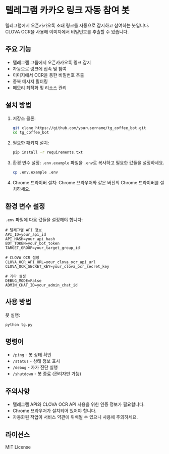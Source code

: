 # 텔레그램 카카오 링크 자동 참여 봇

텔레그램에서 오픈카카오톡 초대 링크를 자동으로 감지하고 참여하는 봇입니다. CLOVA OCR을 사용해 이미지에서 비밀번호를 추출할 수 있습니다.

## 주요 기능

- 텔레그램 그룹에서 오픈카카오톡 링크 감지
- 자동으로 링크에 접속 및 참여
- 이미지에서 OCR을 통한 비밀번호 추출
- 중복 메시지 필터링
- 메모리 최적화 및 리소스 관리

## 설치 방법

1. 저장소 클론:

   ```bash
   git clone https://github.com/yourusername/tg_coffee_bot.git
   cd tg_coffee_bot
   ```

2. 필요한 패키지 설치:

   ```bash
   pip install -r requirements.txt
   ```

3. 환경 변수 설정:
   `.env.example` 파일을 `.env`로 복사하고 필요한 값들을 설정하세요.

   ```bash
   cp .env.example .env
   ```

4. Chrome 드라이버 설치:
   Chrome 브라우저와 같은 버전의 Chrome 드라이버를 설치하세요.

## 환경 변수 설정

`.env` 파일에 다음 값들을 설정해야 합니다:

```
# 텔레그램 API 정보
API_ID=your_api_id
API_HASH=your_api_hash
BOT_TOKEN=your_bot_token
TARGET_GROUP=your_target_group_id

# CLOVA OCR 설정
CLOVA_OCR_API_URL=your_clova_ocr_api_url
CLOVA_OCR_SECRET_KEY=your_clova_ocr_secret_key

# 기타 설정
DEBUG_MODE=False
ADMIN_CHAT_ID=your_admin_chat_id
```

## 사용 방법

봇 실행:

```bash
python tg.py
```

## 명령어

- `/ping` - 봇 상태 확인
- `/status` - 상태 정보 표시
- `/debug` - 자가 진단 실행
- `/shutdown` - 봇 종료 (관리자만 가능)

## 주의사항

- 텔레그램 API와 CLOVA OCR API 사용을 위한 인증 정보가 필요합니다.
- Chrome 브라우저가 설치되어 있어야 합니다.
- 자동화된 작업이 서비스 약관에 위배될 수 있으니 사용에 주의하세요.

## 라이선스

MIT License
